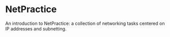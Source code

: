 # NetPractice
An introduction to NetPractice: a collection of networking tasks centered on IP addresses and subnetting.
